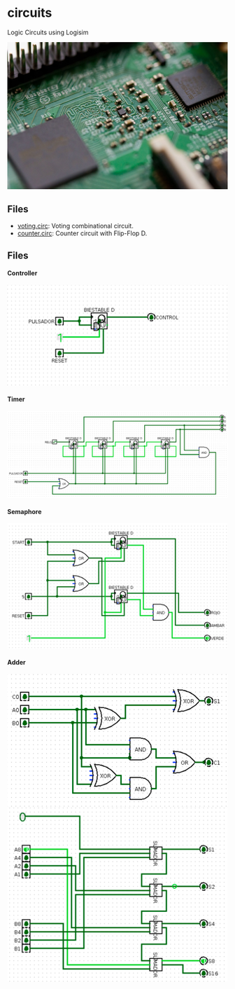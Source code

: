 # circuits
Logic Circuits using Logisim

![alt-img](./circuits.jpeg)

## Files

- [voting.circ](./voting.circ): Voting combinational circuit.
- [counter.circ](./counter.circ): Counter circuit with Flip-Flop D.

## Files

#### Controller

![controller](./controller.png)

#### Timer

![timer](./timer.png)

#### Semaphore

![semaphore](./semaphore.png)

#### Adder

![adder1](./adder1.png)
![adder2](./adder2.png)
